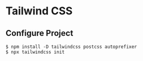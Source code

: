 # Tailwind CSS

## Configure Project

    $ npm install -D tailwindcss postcss autoprefixer
    $ npx tailwindcss init